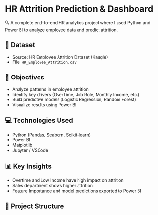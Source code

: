 # HR Attrition Prediction & Dashboard

🔍 A complete end-to-end HR analytics project where I used Python and Power BI to analyze employee data and predict attrition.

## 📁 Dataset
- Source: [HR Employee Attrition Dataset (Kaggle)](https://www.kaggle.com/datasets/pavansubhasht/ibm-hr-analytics-attrition-dataset)
- File: `HR_Employee_Attrition.csv`

## 📌 Objectives
- Analyze patterns in employee attrition
- Identify key drivers (OverTime, Job Role, Monthly Income, etc.)
- Build predictive models (Logistic Regression, Random Forest)
- Visualize results using Power BI

## 💻 Technologies Used
- Python (Pandas, Seaborn, Scikit-learn)
- Power BI
- Matplotlib
- Jupyter / VSCode

## 📊 Key Insights
- Overtime and Low Income have high impact on attrition
- Sales department shows higher attrition
- Feature Importance and model predictions exported to Power BI

## 📁 Project Structure
